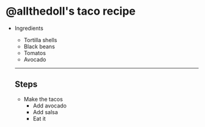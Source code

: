 # @allthedoll's taco recipe

- Ingredients
  - Tortilla shells
  - Black beans
  - Tomatos
  - Avocado
  
  ---
  
  ## Steps
  - Make the tacos
    - Add avocado
    - Add salsa
    - Eat it
